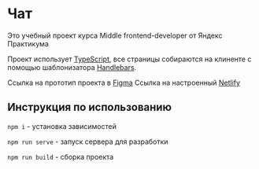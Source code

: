 # Чат

Это учебный проект курса Middle frontend-developer от Яндекс Практикума

Проект использует [TypeScript][typescript], все страницы собираются на клиненте с помощью шаблонизатора [Handlebars][handlebars].

Ссылка на прототип проекта в [Figma][figma]
Ссылка на настроенный [Netlify][netlify]

## Инструкция по использованию

`` npm i `` - установка зависимостей

`` npm run serve `` - запуск сервера для разработки

`` npm run build `` - сборка проекта

[figma]: https://www.figma.com/file/jGQ5nai3MKe0qjefYOhhoY/YP-Messenger-prototype
[netlify]: https://confident-khorana-16071d.netlify.app
[typescript]: https://www.typescriptlang.org
[handlebars]: https://handlebarsjs.com
